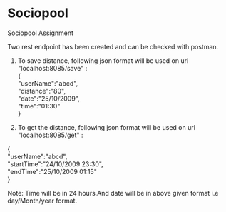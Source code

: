 # Sociopool
Sociopool Assignment

Two rest endpoint has been created and can be checked with postman.   

1.  To save distance, following json format will be used on url "localhost:8085/save" :     
        {   
	"userName":"abcd",   
	"distance":"80",   
	"date":"25/10/2009",  
	"time":"01:30"  
   	}      
  
2. To get the distance, following json format will be used on url "localhost:8085/get" :   

  {     
	"userName":"abcd",    
	"startTime":"24/10/2009 23:30",   
	"endTime":"25/10/2009 01:15"   	
  }    
     
  Note: Time will be in 24 hours.And date will be in above given format i.e day/Month/year format.
  

